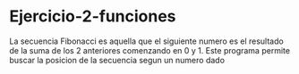 # Ejercicio-2-funciones
La secuencia Fibonacci es aquella que el siguiente numero es el resultado de la suma de los 2 anteriores comenzando en 0 y 1.
Este programa permite buscar la posicion de la secuencia segun un numero dado
